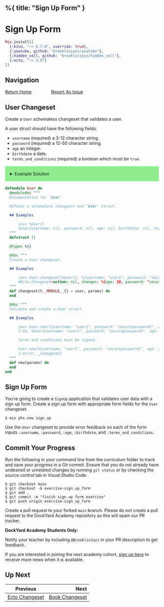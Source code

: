 %{
  title: "Sign Up Form"
}
---
# Sign Up Form

```elixir
Mix.install([
  {:kino, "~> 0.7.0", override: true},
  {:youtube, github: "brooklinjazz/youtube"},
  {:hidden_cell, github: "brooklinjazz/hidden_cell"},
  {:ecto, "~> 3.9"}
])
```

## Navigation

[Return Home](../start.livemd)<span style="padding: 0 30px"></span>
[Report An Issue](https://github.com/DockYard-Academy/beta_curriculum/issues/new?assignees=&labels=&template=issue.md&title=)

## User Changeset

Create a `User` schemaless changeset that validates a user.

A user struct should have the following fields.

* `username` (required) a 3-12 character string.
* `password` (required) a 12-50 character string.
* `age` an integer.
* `birthdate` a date.
* `terms_and_conditions` (required) a boolean which must be `true`.

<details style="background-color: lightgreen; padding: 1rem; margin: 1rem 0;">
<summary>Example Solution</summary>

```elixir
defmodule User do
  defstruct [:username, :password, :age, :birthdate, :terms_and_conditions]

  @types %{
    username: :string,
    password: :string,
    age: :integer,
    birthdate: :date,
    terms_and_conditions: :boolean
  }

  @doc """
  Create a User changeset.

  ## Examples

      iex> User.changeset(%User{}, %{username: "user1", password: "securepassword1", age: 20, terms_and_conditions: true})
      #Ecto.Changeset<action: nil, changes: %{age: 20, password: "securepassword1", terms_and_conditions: true, username: "user1"}, errors: [], data: #User<>, valid?: true>
  """
  def changeset(%__MODULE__{} = user, params) do
    {user, @types}
    |> Ecto.Changeset.cast(params, Map.keys(@types))
    |> Ecto.Changeset.validate_required([:username, :password])
    |> Ecto.Changeset.validate_length(:username, min: 3, max: 12)
    |> Ecto.Changeset.validate_length(:password, min: 12, max: 50)
    |> Ecto.Changeset.validate_acceptance(:terms_and_conditions)
  end

  @doc """
  Validate and create a User struct.

  ## Examples

      iex> User.new(%{username: "user1", password: "securepassword1", age: 20, terms_and_conditions: true})
      {:ok, %User{username: "user1", password: "securepassword1", age: 20, terms_and_conditions: true}}

      Terms and conditions must be signed.

      User.new(%{username: "user1", password: "securepassword1", age: 20, terms_and_conditions: false})
      {:error, _changeset}
  """
  def new(params) do
    %__MODULE__{}
    |> changeset(params)
    |> Ecto.Changeset.apply_action(:update)
  end
end
```

</details>

```elixir
defmodule User do
  @moduledoc """
  Documentation for `User`

  Defines a schemaless changeset and `User` struct.

  ## Examples

      iex> %User{}
      %User{username: nil, password: nil, age: nil, birthdate: nil, terms_and_conditions: nil}
  """
  defstruct []

  @types %{}

  @doc """
  Create a User changeset.

  ## Examples

      iex> User.changeset(%User{}, %{username: "user1", password: "securepassword1", age: 20, terms_and_conditions: true})
      #Ecto.Changeset<action: nil, changes: %{age: 20, password: "securepassword1", terms_and_conditions: true, username: "user1"}, errors: [], data: #User<>, valid?: true>
  """
  def changeset(%__MODULE__{} = user, params) do
  end

  @doc """
  Validate and create a User struct.

  ## Examples

      iex> User.new(%{username: "user1", password: "securepassword1", age: 20, terms_and_conditions: true})
      {:ok, %User{username: "user1", password: "securepassword1", age: 20, terms_and_conditions: true}}

      Terms and conditions must be signed.

      User.new(%{username: "user1", password: "securepassword1", age: 20, terms_and_conditions: false})
      {:error, _changeset}
  """
  def new(params) do
  end
end
```

## Sign Up Form

You're going to create a `SignUp` application that validates user data with a sign up form.
Create a sign up form with appropriate form fields for the `User` changeset.

```
$ mix phx.new sign_up
```

Use the `User` changeset to provide error feedback on each of the form inputs `:username`, `:password`, `:age`, `:birthdate`, and `:terms_and_conditions`.

## Commit Your Progress

Run the following in your command line from the curriculum folder to track and save your progress in a Git commit.
Ensure that you do not already have undesired or unrelated changes by running `git status` or by checking the source control tab in Visual Studio Code.

```
$ git checkout main
$ git checkout -b exercise-sign_up_form
$ git add .
$ git commit -m "finish sign up form exercise"
$ git push origin exercise-sign_up_form
```

Create a pull request to your forked `main` branch. Please do not create a pull request to the DockYard Academy repository as this will spam our PR tracker.

**DockYard Academy Students Only:**

Notify your teacher by including `@BrooklinJazz` in your PR description to get feedback.

If you are interested in joining the next academy cohort, [sign up here](https://academy.dockyard.com/) to receive more news when it is available.

## Up Next

| Previous                                           | Next                                                 |
| -------------------------------------------------- | ---------------------------------------------------: |
| [Ecto Changeset](../reading/ecto_changeset.livemd) | [Book Changeset](../exercises/book_changeset.livemd) |

